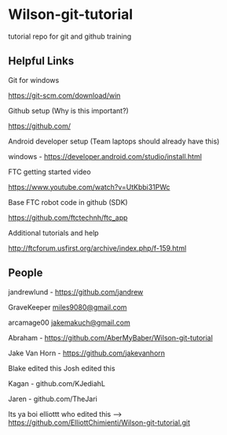 # Wilson-git-tutorial
tutorial repo for git and github training
## Helpful Links

Git for windows

  https://git-scm.com/download/win

Github setup (Why is this important?)

  https://github.com/

Android developer setup (Team laptops should already have this)

  windows - https://developer.android.com/studio/install.html

FTC getting started video

  https://www.youtube.com/watch?v=UtKbbi31PWc

Base FTC robot code in github (SDK)

  https://github.com/ftctechnh/ftc_app

Additional tutorials and help

  http://ftcforum.usfirst.org/archive/index.php/f-159.html
  
## People

jandrewlund - https://github.com/jandrew

GraveKeeper miles9080@gmail.com

arcamage00 jakemakuch@gmail.com

Abraham - https://github.com/AberMyBaber/Wilson-git-tutorial

Jake Van Horn - https://github.com/jakevanhorn

Blake edited this
Josh edited this

Kagan - github.com/KJediahL

Jaren - github.com/TheJari

Its ya boi elliottt who edited this --> https://github.com/ElliottChimienti/Wilson-git-tutorial.git
